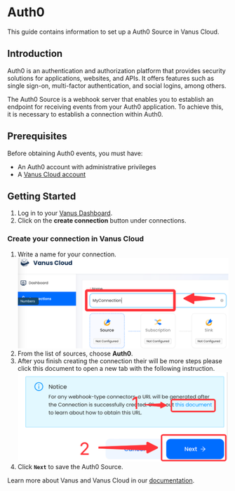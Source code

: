 # Auth0

This guide contains information to set up a Auth0 Source in Vanus Cloud.

## Introduction

Auth0 is an authentication and authorization platform that provides security solutions for applications, websites, and APIs. It offers features such as single sign-on, multi-factor authentication, and social logins, among others.

The Auth0 Source is a webhook server that enables you to establish an endpoint for receiving events from your Auth0 application. To achieve this, it is necessary to establish a connection within Auth0.

## Prerequisites

Before obtaining Auth0 events, you must have:

- An Auth0 account with administrative privileges
- A [Vanus Cloud account](https://cloud.vanus.ai)

## Getting Started

1. Log in to your [Vanus Dashboard](https://cloud.vanus.ai/dashboard).
2. Click on the **create connection** button under connections.

### Create your connection in Vanus Cloud

1. Write a name for your connection.
      ![img.png](images/name.png)
2. From the list of sources, choose **Auth0**.
3. After you finish creating the connection their will be more steps please click this document to open a new tab with the following instruction.
   ![img.png](images/greatlink.png)
4. Click **`Next`** to save the Auth0 Source.


Learn more about Vanus and Vanus Cloud in our [documentation](https://docs.vanus.ai).
